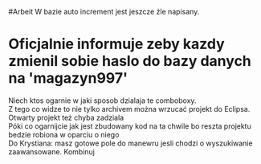 #Arbeit
W bazie auto increment jest jeszcze źle napisany. <br>
# Oficjalnie informuje zeby kazdy zmienil sobie haslo do bazy danych na  'magazyn997'<br>
Niech ktos ogarnie w jaki sposob dzialaja te comboboxy.<br>Z tego co widze to nie tylko archivem można wrzucać projekt do Eclipsa. Otwarty projekt też chyba zadziala<br>
Póki co ogarnijcie jak jest zbudowany kod na ta chwile bo reszta projektu bedzie robiona w oparciu o niego<br>
Do Krystiana: masz gotowe pole do manewru jesli chodzi o wyszukiwanie zaawansowane. Kombinuj<br>

